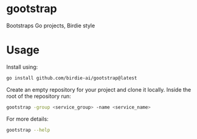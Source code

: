 # gootstrap

Bootstraps Go projects, Birdie style

# Usage

Install using:

```bash
go install github.com/birdie-ai/gootstrap@latest
```

Create an empty repository for your project and clone it locally.
Inside the root of the repository run:

```bash
gootstrap -group <service_group> -name <service_name>
```

For more details:

```bash
gootstrap --help
```
